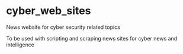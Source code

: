 # cyber_web_sites
News website for cyber security related topics

To be used with scripting and scraping news sites for cyber news and intelligence
